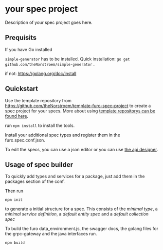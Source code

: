 # your spec project

Description of your spec project goes here.

## Prequisits
If you have Go installed

`simple-generator` has to be installed. Quick installation: `go get github.com/theNorstroem/simple-generator` .

if not: https://golang.org/doc/install

## Quickstart
Use the template repository from https://github.com/theNorstroem/template-furo-spec-project to create a spec project for your specs.
More about using [template repositorys can be found here](https://help.github.com/en/github/creating-cloning-and-archiving-repositories/creating-a-repository-from-a-template).

run `npm install` to install the tools.
 
Install your additional spec types and register them in the furo.spec.conf.json.

To edit the specs, you can use a json editor or you can use [the api designer](http://api.designer.furo.pro/). 


## Usage of spec builder

To quickly add types and services for a package, just add them in the packages section of the conf. 

Then run 
```shell script
npm init
```
to generate a initial structure for a spec. 
This consists of the *minimal type*, a *minimal service definition*, a *default entity spec*
and a *default collection spec*    

To build the furo data_environment.js, the swagger docs, the golang files for the grpc-gateway and the java interfaces run.

```shell script
npm build
```
